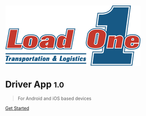<!-- _coverpage.md -->

![logo](_media/logo.png)

# Driver App <small>1.0</small>

> For Android and iOS based devices

[Get Started](getting-started.md)